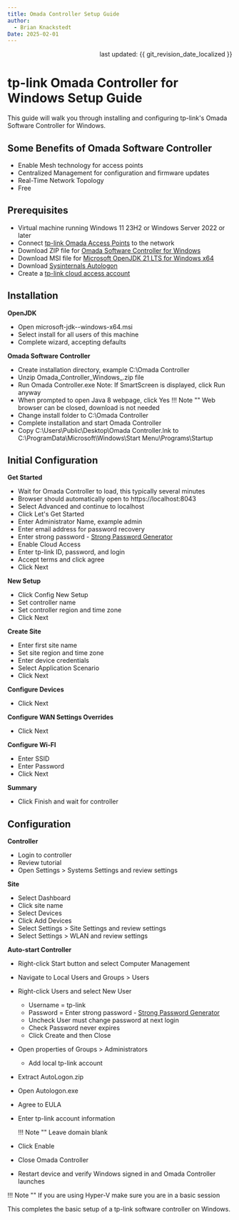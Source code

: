 ```yaml
---
title: Omada Controller Setup Guide
author: 
  - Brian Knackstedt
Date: 2025-02-01
---
```

<div style="text-align: right"> last updated: {{ git_revision_date_localized }} </div>

# tp-link Omada Controller for Windows Setup Guide

This guide will walk you through installing and configuring tp-link's Omada Software Controller for Windows.

<insert vide>

## Some Benefits of Omada Software Controller

- Enable Mesh technology for access points
- Centralized Management for configuration and firmware updates
- Real-Time Network Topology
- Free

## Prerequisites

- Virtual machine running Windows 11 23H2 or Windows Server 2022 or later
- Connect [tp-link Omada Access Points](https://www.omadanetworks.com/us/business-networking/omada/wifi/) to the network
- Download ZIP file for [Omada Software Controller for Windows](https://support.omadanetworks.com/us/product/omada-software-controller/?resourceType=download)
- Download MSI file for [Microsoft OpenJDK 21 LTS for Windows x64](https://learn.microsoft.com/en-us/java/openjdk/download#openjdk-21)
- Download [Sysinternals Autologon](https://learn.microsoft.com/en-us/sysinternals/downloads/autologon)
- Create a [tp-link cloud access account](https://omada.tplinkcloud.com/#signUp)

## Installation

**OpenJDK**

- Open microsoft-jdk-<version>-windows-x64.msi
- Select install for all users of this machine
- Complete wizard, accepting defaults

**Omada Software Controller**

- Create installation directory, example C:\Omada Controller
- Unzip Omada_Controller_Windows_<version>.zip file
- Run Omada Controller.exe
  Note: If SmartScreen is displayed, click Run anyway
- When prompted to open Java 8 webpage, click Yes
!!! Note ""
    Web browser can be closed, download is not needed
- Change install folder to C:\Omada Controller
- Complete installation and start Omada Controller
- Copy C:\Users\Public\Desktop\Omada Controller.lnk to C:\ProgramData\Microsoft\Windows\Start Menu\Programs\Startup

## Initial Configuration

**Get Started**

- Wait for Omada Controller to load, this typically several minutes
- Browser should automatically open to https://localhost:8043
- Select Advanced and continue to localhost
- Click Let's Get Started
- Enter Administrator Name, example admin
- Enter email address for password recovery
- Enter strong password - [Strong Password Generator](https://bitwarden.com/password-generator)
- Enable Cloud Access 
- Enter tp-link ID, password, and login
- Accept terms and click agree
- Click Next

**New Setup**

- Click Config New Setup
- Set controller name
- Set controller region and time zone
- Click Next

**Create Site**

- Enter first site name
- Set site region and time zone
- Enter device credentials
- Select Application Scenario
- Click Next

**Configure Devices**

- Click Next

**Configure WAN Settings Overrides**

- Click Next

**Configure Wi-FI**

- Enter SSID
- Enter Password
- Click Next

**Summary**

- Click Finish and wait for controller

## Configuration

**Controller**

- Login to controller
- Review tutorial
- Open Settings > Systems Settings and review settings

**Site**

- Select Dashboard
- Click site name
- Select Devices
- Click Add Devices
- Select Settings > Site Settings and review settings
- Select Settings > WLAN and review settings

**Auto-start Controller**

- Right-click Start button and select Computer Management

- Navigate to Local Users and Groups > Users

- Right-click Users and select New User

  - Username = tp-link
  - Password = Enter strong password - [Strong Password Generator](https://bitwarden.com/password-generator)
  - Uncheck User must change password at next login
  - Check Password never expires
  - Click Create and then Close

- Open properties of Groups > Administrators

  - Add local tp-link account

- Extract AutoLogon.zip

- Open Autologon.exe

- Agree to EULA

- Enter tp-link account information
    
    !!! Note ""
        Leave domain blank

- Click Enable

- Close Omada Controller

- Restart device and verify Windows signed in and Omada Controller launches

!!! Note ""
    If you are using Hyper-V make sure you are in a basic session



This completes the basic setup of a tp-link software controller on Windows.
